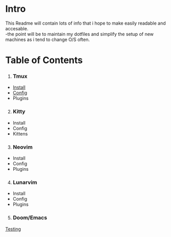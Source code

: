 # Intro 



<p> This Readme will contain lots of info that i hope to make easily readable and accesable.<br>
-the point will be to maintain my dotfiles and simplify the setup of new machines as i tend to change O/S often.
</p>  

# Table of Contents  

1. ### Tmux  
  - [Install](https://github.com/mavenjinx/.dotfiles/blob/main/tmuxinstall.md)  
  - [Config](https://github.com/mavenjinx/.dotfiles/blob/main/tmux-notes.md) 
  - Plugins  
2. ### Kitty  
  - Install  
  - Config  
  - Kittens  
3. ### Neovim  
  - Install  
  - Config  
  - Plugins  
4. ### Lunarvim  
  - Install
  - Config
  - Plugins  
5. ### Doom/Emacs
  

[Testing](https://github.com/mavenjinx/.dotfiles/blob/main/README.md)

